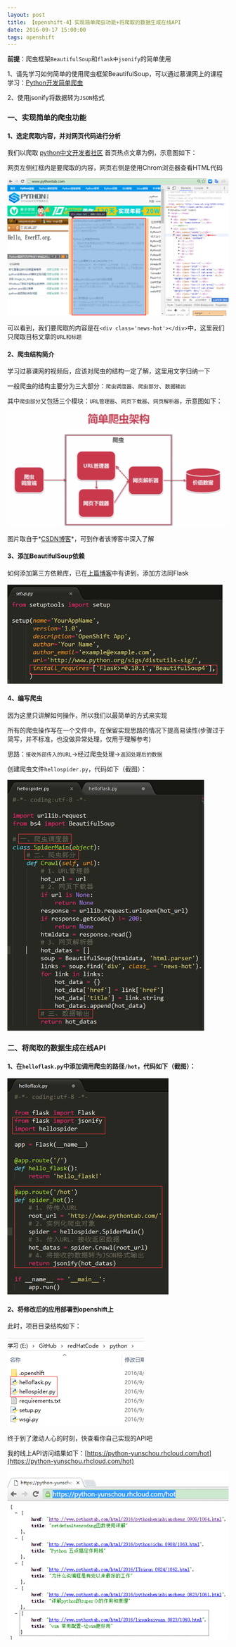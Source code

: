 ```yaml
---
layout: post
title: 【openshift-4】实现简单爬虫功能+将爬取的数据生成在线API
date: 2016-09-17 15:00:00
tags: openshift
---
```


**前提**：爬虫框架`BeautifulSoup`和`flask中jsonify`的简单使用

1、请先学习如何简单的使用爬虫框架BeautifulSoup，可以通过慕课网上的课程学习：[Python开发简单爬虫](http://www.imooc.com/learn/563)

2、使用jsonify将数据转为`JSON`格式

### 一、实现简单的爬虫功能

#### 1、选定爬取内容，并对网页代码进行分析

我们以爬取 [python中文开发者社区](http://www.pythontab.com/) 首页热点文章为例，示意图如下：

网页左侧红框内是要爬取的内容，网页右侧是使用Chrom浏览器查看HTML代码

![img](/assets/images/2016/openshift-guide-4-1.png)

可以看到，我们要爬取的内容是在```<div class='news-hot'></div>```中，这里我们只爬取目标文章的`URL和标题`

#### 2、爬虫结构简介

学习过慕课网的视频后，应该对爬虫的结构一定了解，这里用文字归纳一下

一般爬虫的结构主要分为三大部分：`爬虫调度器`、`爬虫部分`、`数据输出`

其中`爬虫部分`又包括三个模块：`URL管理器`、`网页下载器`、`网页解析器`，示意图如下：

![img](/assets/images/2016/openshift-guide-4-2.png)

图片取自于*[CSDN博客](http://blog.csdn.net/oChangWen/article/details/51957360)*，可到作者该博客中深入了解

#### 3、添加BeautifulSoup依赖

如何添加第三方依赖库，已在[上篇博客](http://yunschou.github.io/2016/09/openshift-guide-3/)中有讲到，添加方法同Flask

![img](/assets/images/2016/openshift-guide-4-3.png)

#### 4、编写爬虫

因为这里只讲解如何操作，所以我们以最简单的方式来实现

所有的爬虫操作写在一个文件中，在保留实现思路的情况下提高易读性(步骤过于简写，并不标准，也没做异常处理，仅用于理解参考)

思路：`接收外部传入的URL`->经过爬虫处理->`返回处理后的数据`

创建爬虫文件`hellospider.py`，代码如下（截图）：

![img](/assets/images/2016/openshift-guide-4-4.png)

### 二、将爬取的数据生成在线API

#### 1、在`helloflask.py`中添加调用爬虫的路径`/hot`，代码如下（截图）：

![img](/assets/images/2016/openshift-guide-4-5.png)

#### 2、将修改后的应用部署到openshift上

此时，项目目录结构如下：

![img](/assets/images/2016/openshift-guide-4-6.png)

终于到了激动人心的时刻，快查看你自己实现的API吧

我的线上API访问结果如下：[https://python-yunschou.rhcloud.com/hot](https://python-yunschou.rhcloud.com/hot)

![img](/assets/images/2016/openshift-guide-4-7.png)











